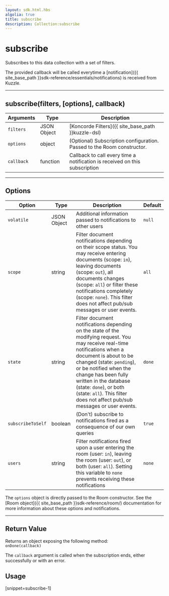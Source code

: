 ```yaml
---
layout: sdk.html.hbs
algolia: true
title: subscribe
description: Collection:subscribe
---
```

  

# subscribe
Subscribes to this data collection with a set of filters.

The provided callback will be called everytime a [notification]({{ site_base_path }}sdk-reference/essentials/notifications) is received from Kuzzle.

---

## subscribe(filters, [options], callback)

| Arguments | Type | Description |
|---------------|---------|----------------------------------------|
| ``filters`` | JSON Object | [Koncorde Filters]({{ site_base_path }}kuzzle-dsl) |
| ``options`` | object | (Optional) Subscription configuration. Passed to the Room constructor. |
| ``callback`` | function | Callback to call every time a notification is received on this subscription |

---

## Options

| Option | Type | Description | Default |
|---------------|---------|----------------------------------------|---------|
| ``volatile`` | JSON Object | Additional information passed to notifications to other users | ``null`` |
| ``scope`` | string | Filter document notifications depending on their scope status. You may receive entering documents (scope: ``in``), leaving documents (scope: ``out``), all documents changes (scope: ``all``) or filter these notifications completely (scope: ``none``). This filter does not affect pub/sub messages or user events. | ``all`` |
| ``state`` | string | Filter document notifications depending on the state of the modifying request. You may receive real-time notifications when a document is about to be changed (state: ``pending``), or be notified when the change has been fully written in the database (state: ``done``), or both (state: ``all``). This filter does not affect pub/sub messages or user events. | ``done`` |
| ``subscribeToSelf`` | boolean | (Don't) subscribe to notifications fired as a consequence of our own queries | ``true`` |
| ``users`` | string | Filter notifications fired upon a user entering the room (user: ``in``), leaving the room (user: ``out``), or both (user: ``all``). Setting this variable to ``none`` prevents receiving these notifications | ``none`` |

The `options` object is directly passed to the Room constructor.
See the [Room object]({{ site_base_path }}sdk-reference/room/) documentation for more information about these options and notifications.

---

## Return Value

Returns an object exposing the following method:  
  `onDone(callback)`

The `callback` argument is called when the subscription ends, either successfully or with an error.

## Usage

[snippet=subscribe-1]
